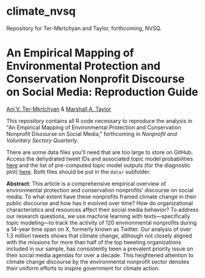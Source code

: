 # climate_nvsq
Repository for Ter-Mkrtchyan and Taylor, forthcoming, NVSQ.

# An Empirical Mapping of Environmental Protection and Conservation Nonprofit Discourse on Social Media: Reproduction Guide

[Ani V. Ter-Mkrtchyan]([https://sociology.nd.edu/people/terence-mcdonnell](https://deptofgov.nmsu.edu/facultydirectory/ani-ter-mkrtchyan.html)) & [Marshall A. Taylor](https://www.marshalltaylor.net)

This repository contains all R code necessary to reproduce the analysis in "An Empirical Mapping of Environmental Protection and Conservation Nonprofit Discourse on Social Media," forthcoming in *Nonprofit and Voluntary Sectory Quarterly*.

There are some data files you'll need that are too large to store on GitHub. Access the dehydrated tweet IDs and associated topic model probabilities [here]() and the list of pre-computed topic model outputs (for the diagnostic plot) [here](). Both files should be put in the `data/` subfolder.

**Abstract**: This article is a comprehensive empirical overview of environmental protection and conservation nonprofits’ discourse on social media. To what extent have these nonprofits framed climate change in their public discourse and how has it evolved over time? How do organizational characteristics and resources affect their social media behavior? To address our research questions, we use machine learning with texts—specifically topic modeling—to track the activity of 120 environmental nonprofits during a 14-year time span on X, formerly known as Twitter. Our analysis of over 1.3 million tweets shows that climate change, although not closely aligned with the missions for more than half of the top tweeting organizations included in our sample, has consistently been a prevalent priority issue on their social media agendas for over a decade. This heightened attention to climate change discourse by the environmental nonprofit sector denotes their uniform efforts to inspire government for climate action.
